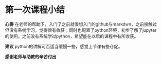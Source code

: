 # 第一次课程小结

**心得** 在老师的帮助下，入门了之前就很想入门的github与markdwn，之前接触过但没有系统学习，觉得很有收获；同时也配置了python环境，初步了解了jupyter的使用。之前没有系统学过python，希望能在以后的课程中有所收获。

**建议** python的讲解可否适当缓慢一些，感觉上节课有些仓促。

**感谢老师与助教的辛苦付出**

